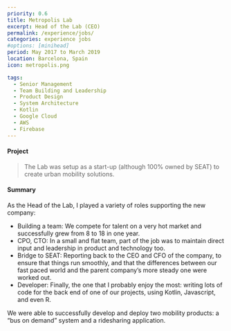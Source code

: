 ```yaml
---
priority: 0.6
title: Metropolis Lab
excerpt: Head of the Lab (CEO)
permalink: /experience/jobs/
categories: experience jobs
#options: [minihead]
period: May 2017 to March 2019
location: Barcelona, Spain
icon: metropolis.png

tags:
  - Senior Management
  - Team Building and Leadership
  - Product Design
  - System Architecture
  - Kotlin
  - Google Cloud
  - AWS
  - Firebase
---
```


#### Project

> The Lab was setup as a start-up (although 100% owned by SEAT) to create urban mobility solutions. 

#### Summary

As the Head of the Lab, I played a variety of roles supporting the new company:

- Building a team: We compete for talent on a very hot market and successfully grew from 8 to 18 in one year.
- CPO, CTO: In a small and flat team, part of the job was to maintain direct input and leadership in product and technology too.
- Bridge to SEAT: Reporting back to the CEO and CFO of the company, to ensure that things run smoothly, and that the differences between our fast paced world and the parent company’s more steady one were worked out. 
- Developer: Finally, the one that I probably enjoy the most: writing lots of code for the back end of one of our projects, using Kotlin, Javascript, and even R. 

We were able to successfully develop and deploy two mobility products: a “bus on demand” system and a ridesharing application.


